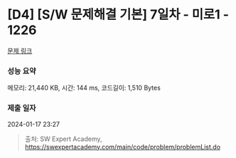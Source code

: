 # [D4] [S/W 문제해결 기본] 7일차 - 미로1 - 1226 

[문제 링크](https://swexpertacademy.com/main/code/problem/problemDetail.do?contestProbId=AV14vXUqAGMCFAYD) 

### 성능 요약

메모리: 21,440 KB, 시간: 144 ms, 코드길이: 1,510 Bytes

### 제출 일자

2024-01-17 23:27



> 출처: SW Expert Academy, https://swexpertacademy.com/main/code/problem/problemList.do